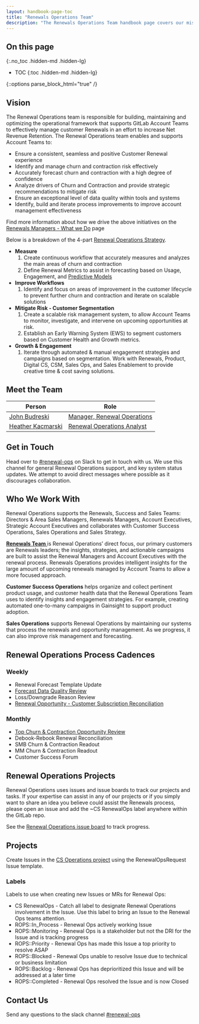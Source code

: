 ```yaml
---
layout: handbook-page-toc
title: "Renewals Operations Team"
description: "The Renewals Operations Team handbook page covers our mission, strategies, responsibilities, and processes."
---
```

<link rel="stylesheet" type="text/css" href="/stylesheets/biztech.css" />

## On this page

{:.no_toc .hidden-md .hidden-lg}

- TOC
{:toc .hidden-md .hidden-lg}

{::options parse_block_html="true" /}

## Vision

The Renewal Operations team is responsible for building, maintaining and optimizing the operational framework that supports GitLab Account Teams to effectively manage customer Renewals in an effort to increase Net Revenue Retention. The Renewal Operations team enables and supports Account Teams to:

- Ensure a consistent, seamless and positive Customer Renewal experience
- Identify and manage churn and contraction risk effectively
- Accurately forecast churn and contraction with a high degree of confidence
- Analyze drivers of Churn and Contraction and provide strategic recommendations to mitigate risk
- Ensure an exceptional level of data quality within tools and systems
- Identify, build and iterate process improvements to improve account management effectiveness

Find more information about how we drive the above initiatives on the [Renewals Managers - What we Do](https://about.gitlab.com/handbook/customer-success/renewals-managers/what/) page


Below is a breakdown of the 4-part [Renewal Operations Strategy](https://docs.google.com/presentation/u/0/d/1Qv_8SVv3scdKDmF0BNMKbyM9TG5PAJlL4h3pbA-rcjg/edit).


- **Measure**
    1. Create continuous workflow that accurately measures and analyzes the main areas of churn and contraction
    1. Define Renewal Metrics to assist in forecasting based on Usage, Engagement, and [Predictive Models](https://internal-handbook.gitlab.io/handbook/sales/propensity_models/)
- **Improve Workflows**
    1. Identify and focus on areas of improvement in the customer lifecycle to prevent further churn and contraction and iterate on scalable solutions
- **Mitigate Risk - Customer Segmentation**
    1. Create a scalable risk management system, to allow Account Teams to monitor, investigate, and intervene on upcoming opportunities at risk.
    1. Establish an Early Warning System (EWS) to segment customers based on Customer Health and Growth metrics. 
- **Growth & Engagement**
    1. Iterate through automated & manual engagement strategies and campaigns based on segmentation. Work with Renewals, Product, Digital CS, CSM, Sales Ops, and Sales Enablement to provide creative time & cost saving solutions.

## Meet the Team

| Person | Role |
| ------ | ------ |
| [John Budreski](https://gitlab.com/jbudreski ) | [Manager, Renewal Operations](https://handbook.gitlab.com/job-families/sales/renewal-operations-analyst/#manager-renewal-operations-requirements) |
| [Heather Kacmarski](https://gitlab.com/hkacmarski) | [Renewal Operations Analyst](https://handbook.gitlab.com/job-families/sales/renewal-operations-analyst/) |

## Get in Touch
Head over to [#renewal-ops](https://join.slack.com/share/enQtNDQwMzIxMzIzNzQ2Mi1lOGJlNmU2NDg5YzM5YzZlZDc0ZmI2YTM2NzQyZmU2OTM1NWMzMjY0NTFhN2QzMTYxMDI3NGZhNmVlNTY2ZmVm) on Slack to get in touch with us. We use this channel for general Renewal Operations support, and key system status updates. We attempt to avoid direct messages where possible as it discourages collaboration.

## Who We Work With

Renewal Operations supports the Renewals, Success and Sales Teams: Directors & Area Sales Managers, Renewals Managers, Account Executives, Strategic Account Executives and collaborates with Customer Success Operations, Sales Operations and Sales Strategy.

[**Renewals Team** ](https://about.gitlab.com/handbook/customer-success/renewals-managers/home/) is Renewal Operations’ direct focus, our primary customers are Renewals leaders; the insights, strategies, and actionable campaigns are built to assist the Renewal Managers and Account Executives with the renewal process.  Renewals Operations provides intelligent insights for the large amount of upcoming renewals managed by Account Teams to allow a more focused approach.

**Customer Success Operations** helps organize and collect pertinent product usage, and  customer health data that the Renewal Operations Team uses to identify insights and engagement strategies. For example, creating automated one-to-many campaigns in Gainsight to support product adoption.

**Sales Operations** supports Renewal Operations by maintaining our systems that process the renewals and opportunity management. As we progress, it can also improve risk management and forecasting. 

## Renewal Operations Process Cadences

### Weekly
- Renewal Forecast Template Update
- [Forecast Data Quality Review](https://docs.google.com/document/d/1P-2VJnWXHsZeeaujoPRVhsP9Gc0gv2kLLwUmtuxjOjU/edit#heading=h.22dzztfqglrf)
- Loss/Downgrade Reason Review
- [Renewal Opportunity - Customer Subscription Reconciliation](https://docs.google.com/document/d/1YKbaIdwqkKv2DGTKLilGGMPbrepbxZxQRrqq0s25g9c/edit#heading=h.22dzztfqglrf)

### Monthly
- [Top Churn & Contraction Opportunity Review](https://docs.google.com/spreadsheets/d/1UVfCFsBztoReg-Caq87Kt8VqtPZhxlwzai5_9fn6pbg/edit#gid=0)
- Debook-Rebook Renewal Reconciliation 
- SMB Churn & Contraction Readout
- MM Churn & Contraction Readout
- Customer Success Forum 


## Renewal Operations Projects

Renewal Operations uses issues and issue boards to track our projects and tasks. If your expertise can assist in any of our projects or if you simply want to share an idea you believe could assist the Renewals process, please open an issue and add the ~CS RenewalOps label anywhere within the GitLab repo.

See the [Renewal Operations issue board](https://gitlab.com/groups/gitlab-com/-/boards/3126050?scope=all&label_name[]=RenewalOps) to track progress.

## Projects

Create Issues in the [CS Operations project](https://gitlab.com/gitlab-com/sales-team/field-operations/customer-success-operations) using the RenewalOpsRequest Issue template.

### Labels

Labels to use when creating new Issues or MRs for Renewal Ops:
- CS RenewalOps - Catch all label to designate Renewal Operations involvement in the Issue. Use this label to bring an Issue to the Renewal Ops teams attention.
- ROPS::In_Process - Renewal Ops actively working Issue
- ROPS::Monitoring - Renewal Ops is a stakeholder but not the DRI for the Issue and is tracking progress
- ROPS::Priority - Renewal Ops has made this Issue a top priority to resolve ASAP
- ROPS::Blocked - Renewal Ops unable to resolve Issue due to technical or business limitation
- ROPS::Backlog - Renewal Ops has deprioritized this Issue and will be addressed at a later time
- ROPS::Completed - Renewal Ops resolved the Issue and is now Closed


## Contact Us

Send any questions to the slack channel [#renewal-ops](https://gitlab.slack.com/archives/C028Q2F3002)


